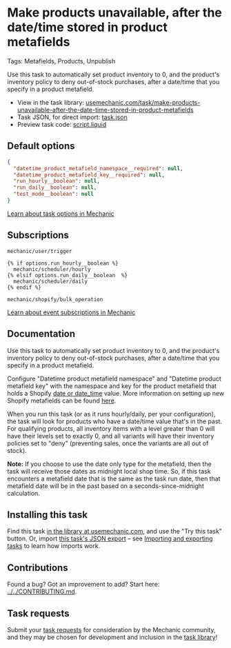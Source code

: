 # Make products unavailable, after the date/time stored in product metafields

Tags: Metafields, Products, Unpublish

Use this task to automatically set product inventory to 0, and the product's inventory policy to deny out-of-stock purchases, after a date/time that you specify in a product metafield.

* View in the task library: [usemechanic.com/task/make-products-unavailable-after-the-date-time-stored-in-product-metafields](https://usemechanic.com/task/make-products-unavailable-after-the-date-time-stored-in-product-metafields)
* Task JSON, for direct import: [task.json](../../tasks/make-products-unavailable-after-the-date-time-stored-in-product-metafields.json)
* Preview task code: [script.liquid](./script.liquid)

## Default options

```json
{
  "datetime_product_metafield_namespace__required": null,
  "datetime_product_metafield_key__required": null,
  "run_hourly__boolean": null,
  "run_daily__boolean": null,
  "test_mode__boolean": null
}
```

[Learn about task options in Mechanic](https://docs.usemechanic.com/article/471-task-options)

## Subscriptions

```liquid
mechanic/user/trigger

{% if options.run_hourly__boolean %}
  mechanic/scheduler/hourly
{% elsif options.run_daily__boolean  %}
  mechanic/scheduler/daily
{% endif %}

mechanic/shopify/bulk_operation
```

[Learn about event subscriptions in Mechanic](https://docs.usemechanic.com/article/408-subscriptions)

## Documentation

Use this task to automatically set product inventory to 0, and the product's inventory policy to deny out-of-stock purchases, after a date/time that you specify in a product metafield.

Configure "Datetime product metafield namespace" and "Datetime product metafield key" with the namespace and key for the product metafield that holds a Shopify [date or date_time](https://shopify.dev/apps/metafields/definitions/types) value. More information on setting up new Shopify metafields can be found [here](https://help.shopify.com/en/manual/metafields).

When you run this task (or as it runs hourly/daily, per your configuration), the task will look for products who have a date/time value that's in the past. For qualifying products, all inventory items with a level greater than 0 will have their levels set to exactly 0, and all variants will have their inventory policies set to "deny" (preventing sales, once the variants are all out of stock).

__Note:__ If you choose to use the date only type for the metafield, then the task will receive those dates as midnight local shop time. So, if this task encounters a metafield date that is the same as the task run date, then that metafield date will be in the past based on a seconds-since-midnight calculation.

## Installing this task

Find this task [in the library at usemechanic.com](https://usemechanic.com/task/make-products-unavailable-after-the-date-time-stored-in-product-metafields), and use the "Try this task" button. Or, import [this task's JSON export](../../tasks/make-products-unavailable-after-the-date-time-stored-in-product-metafields.json) – see [Importing and exporting tasks](https://docs.usemechanic.com/article/505-importing-and-exporting-tasks) to learn how imports work.

## Contributions

Found a bug? Got an improvement to add? Start here: [../../CONTRIBUTING.md](../../CONTRIBUTING.md).

## Task requests

Submit your [task requests](https://mechanic.canny.io/task-requests) for consideration by the Mechanic community, and they may be chosen for development and inclusion in the [task library](https://tasks.mechanic.dev/)!
